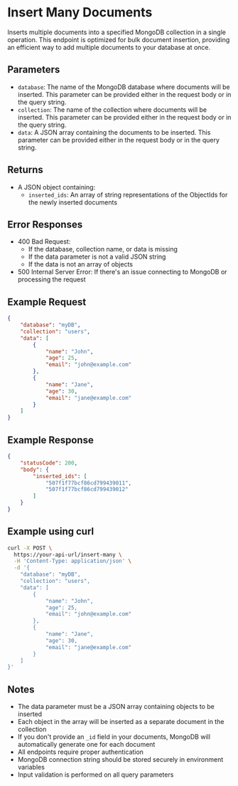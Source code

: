 # Insert Many Documents

Inserts multiple documents into a specified MongoDB collection in a single operation. This endpoint is optimized for bulk document insertion, providing an efficient way to add multiple documents to your database at once.
## Parameters
- `database`: The name of the MongoDB database where documents will be inserted. This parameter can be provided either in the request body or in the query string.
- `collection`: The name of the collection where documents will be inserted. This parameter can be provided either in the request body or in the query string.
- `data`: A JSON array containing the documents to be inserted. This parameter can be provided either in the request body or in the query string.

## Returns
- A JSON object containing:
  - `inserted_ids`: An array of string representations of the ObjectIds for the newly inserted documents

## Error Responses
- 400 Bad Request: 
  - If the database, collection name, or data is missing
  - If the data parameter is not a valid JSON string
  - If the data is not an array of objects
- 500 Internal Server Error: If there's an issue connecting to MongoDB or processing the request

## Example Request
```json
{
    "database": "myDB",
    "collection": "users",
    "data": [
        {
            "name": "John",
            "age": 25,
            "email": "john@example.com"
        },
        {
            "name": "Jane",
            "age": 30,
            "email": "jane@example.com"
        }
    ]
}
```

## Example Response
```json
{
    "statusCode": 200,
    "body": {
        "inserted_ids": [
            "507f1f77bcf86cd799439011",
            "507f1f77bcf86cd799439012"
        ]
    }
}
```

## Example using curl
```bash
curl -X POST \
  https://your-api-url/insert-many \
  -H 'Content-Type: application/json' \
  -d '{
    "database": "myDB",
    "collection": "users",
    "data": [
        {
            "name": "John",
            "age": 25,
            "email": "john@example.com"
        },
        {
            "name": "Jane",
            "age": 30,
            "email": "jane@example.com"
        }
    ]
}'
```

## Notes
- The data parameter must be a JSON array containing objects to be inserted
- Each object in the array will be inserted as a separate document in the collection
- If you don't provide an `_id` field in your documents, MongoDB will automatically generate one for each document
- All endpoints require proper authentication
- MongoDB connection string should be stored securely in environment variables
- Input validation is performed on all query parameters